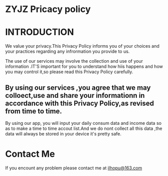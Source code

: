# ZYJZ Pricacy policy

# INTRODUCTION
We value your privacy.This Privacy Policy informs you of your choices and your practices regarding any infrormation you provide to us.

The use of our services may involve the collection and use of your information .IT'S important for you to understand how hiis happens and how you may control it,so please read this Privacy Policy carefully.
## By using our services ,you agree that we may colloect,use and share your informationn in accordance with this Privacy Policy,as revised from time to time.

By using our app, you will input your daily consum data and income data so as to make a time to time accout list.And we do nont collect all this data ,the data will always be stored in your device it's pretty safe.



# Contact Me 
If you encount any problem please contact me at ilhopu@163.com
